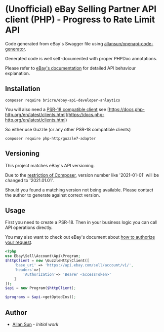 # (Unofficial) eBay Selling Partner API client (PHP) - Progress to Rate Limit API

Code generated from eBay's Swagger file
using [allansun/openapi-code-generator](https://github.com/allansun/openapi-code-generator).

Generated code is well self-documented with proper PHPDoc annotations.

Please refer to [eBay's documentation](https://developer.ebay.com/develop/apis) for detailed API behaviour
explanation.

## Installation

```shell
composer require bricre/ebay-api-developer-anlaytics
```

You will also need a [PSR-18 compatible client](https://www.php-fig.org/psr/psr-18/) see
[https://docs.php-http.org/en/latest/clients.html](https://docs.php-http.org/en/latest/clients.html)

So either use Guzzle (or any other PSR-18 compatible clients)

```shell
composer require php-http/guzzle7-adapter
```

## Versioning

This project matches eBay's API versioning.

Due to the [restriction of Composer](https://getcomposer.org/doc/articles/versions.md), version number like
'2021-01-01' will be changed to '2021.01.01'.

Should you found a matching version not being available. Please contact the author to generate against correct version.

## Usage

First you need to create a PSR-18. Then in your business logic you can call API operations directly.

You may also want to check out eBay's document
about [how to authorize your request](https://developer.ebay.com/api-docs/static/oauth-scopes.html).

```php
<?php
use Ebay\Sell\Account\Api\Program;
$httpClient = new \GuzzleHttp\Client([
    'base_uri' => 'https://api.ebay.com/sell/account/v1/',
    'headers'=>[
        'Authorization'=> 'Bearer <accessToken>'
    ]
]);
$api = new Program($httpClient);

$programs = $api->getOptedIns();

```

## Author

* [Allan Sun](https://github.com/allansun) - *Initial work*
